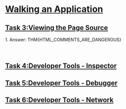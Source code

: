 <h1><ins>Walking an Application</ins></h1>
<h2><ins>Task 3:Viewing the Page Source</ins></h2>
1. Answer: THM{HTML_COMMENTS_ARE_DANGEROUS}<br><br><br>
<h2><ins>Task 4:Developer Tools - Inspector</ins></h2>
<h2><ins>Task 5:Developer Tools - Debugger</ins></h2>
<h2><ins>Task 6:Developer Tools - Network</ins></h2>

